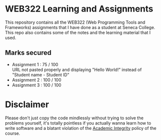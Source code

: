 # WEB322 Learning and Assignments
This repository contains all the WEB322 (Web Programming Tools and Frameworks) assignments that I have done as a student at Seneca College. This repo also contains some of the notes and the learning material that I used.

## Marks secured
- Assignment 1 : 75 / 100 <br />
URL not pasted properly and displaying "Hello World!" instead of "Student name - Student ID"
- Assignment 2 : 100 / 100 
- Assignment 3 : 100 / 100

# Disclaimer
Please don't just copy the code mindlessly without trying to solve the problems yourself, it's totally pointless if you actually wanna learn how to write software and a blatant violation of the [Academic Integrity](https://www.senecacollege.ca/about/policies/academic-integrity-policy.html) policy of the course.
